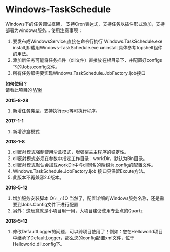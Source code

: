 # Windows-TaskSchedule
Windows下的任务调试框架， 支持Cron表达式，支持任务以插件形式添加，支持部署为windows服务...
使用注意事项：

1. 要发布成WindowsService,直接在命令行执行 Windows.TaskSchedule.exe install,卸载用Windows-TaskSchedule.exe uninstall,具体参考topshelf组件的用法。
2. 添加新任务可能将任务插件（dll文件）直接放在根目录下，并配置好configs下的Jobs.config文件。
3. 所有任务都需要实现Windows.TaskSchedule.JobFactory.Ijob接口

**如何使用？** <br/>
请看此项目的 [Wiki](https://github.com/xujun4610/Windows-TaskSchedule/wiki)

**2015-8-28**

1. 新增任务类型，支持执行exe等可执行程序。


**2017-1-1**

1. 新增沙盒模式


**2018-1-8**

1. dll反射模式强制使用沙盒模式，增强宿主主程序的稳定性。
2. dll反射模式必须在参数中指定工作目录：workDir，默认为Bin目录。
3. dll反射模式默认会加载workDir中与dll同名的后缀为.config的配置文件。
4. Windows.TaskSchedule.JobFactory.Ijob 接口只保留Excute方法。
5. 此版本不再兼容2.0版本。

**2018-5-12**

1. 增加服务安装脚本 O(∩_∩)O 当然了，配置详细的Windows服务名称，还是需要到Jobs.Config文件下进行配置
2. 另外：这玩意就是小项目用一用，大项目建议使用专业点的Quartz

**2018-5-12**

1. 修改DefaultLogger的问题，可以跨项目使用了！例如：您在Helloworld项目中继承了DefaultLogger，那么您的config配置xml文件，位于Helloworld.dll.config下。